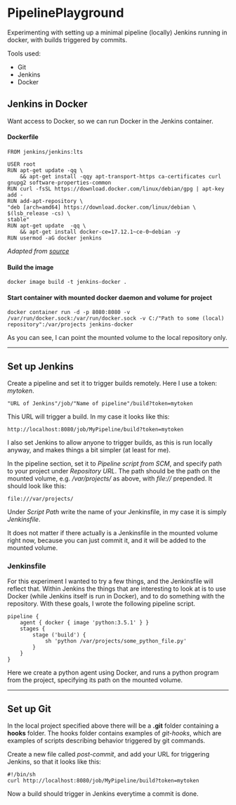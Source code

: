 # PipelinePlayground

Experimenting with setting up a minimal pipeline (locally)
Jenkins running in docker, with builds triggered by commits.

Tools used:
- Git
- Jenkins
- Docker

## Jenkins in Docker
Want access to Docker, so we can run Docker in the Jenkins container.

#### Dockerfile

    FROM jenkins/jenkins:lts
    
    USER root
    RUN apt-get update -qq \
        && apt-get install -qqy apt-transport-https ca-certificates curl gnupg2 software-properties-common 
    RUN curl -fsSL https://download.docker.com/linux/debian/gpg | apt-key add -
    RUN add-apt-repository \
    "deb [arch=amd64] https://download.docker.com/linux/debian \
    $(lsb_release -cs) \
    stable"
    RUN apt-get update  -qq \
        && apt-get install docker-ce=17.12.1~ce-0~debian -y
    RUN usermod -aG docker jenkins
_Adapted from [source](https://medium.com/@manav503/how-to-build-docker-images-inside-a-jenkins-container-d59944102f30)_

#### Build the image
    docker image build -t jenkins-docker .

#### Start container with mounted docker daemon and volume for project

    docker container run -d -p 8080:8080 -v /var/run/docker.sock:/var/run/docker.sock -v C:/"Path to some (local) repository":/var/projects jenkins-docker

As you can see, I can point the mounted volume to the local repository only.

___

## Set up Jenkins

Create a pipeline and set it to trigger builds remotely. Here I use a token: _mytoken_.

    "URL of Jenkins"/job/"Name of pipeline"/build?token=mytoken

This URL will trigger a build. In my case it looks like this:

    http://localhost:8080/job/MyPipeline/build?token=mytoken

I also set Jenkins to allow anyone to trigger builds, as this is run locally anyway, and makes things a bit simpler (at least for me).

In the pipeline section, set it to _Pipeline script from SCM_, and specify path to your project under _Repository URL_. The path should be the path on the mounted volume, e.g. _/var/projects/_ as above, with _file://_ prepended. It should look like this:

    file:///var/projects/

Under _Script Path_ write the name of your Jenkinsfile, in my case it is simply _Jenkinsfile_.

It does not matter if there actually is a Jenkinsfile in the mounted volume right now, because you can just commit it, and it will be added to the mounted volume.

### Jenkinsfile

For this experiment I wanted to try a few things, and the Jenkinsfile will reflect that. Within Jenkins the things that are interesting to look at is to use Docker (while Jenkins itself is run in Docker), and to do something with the repository. With these goals, I wrote the following pipeline script.

    pipeline {
        agent { docker { image 'python:3.5.1' } }
        stages {
            stage ('build') {
                sh 'python /var/projects/some_python_file.py'
            }
        }
    }

Here we create a python agent using Docker, and runs a python program from the project, specifying its path on the mounted volume.

___

## Set up Git

In the local project specified above there will be a **.git** folder containing a **hooks** folder. The hooks folder contains examples of _git-hooks_, which are examples of scripts describing behavior triggered by git commands.

Create a new file called _post-commit_, and add your URL for triggering Jenkins, so that it looks like this:

    #!/bin/sh
    curl http://localhost:8080/job/MyPipeline/build?token=mytoken

Now a build should trigger in Jenkins everytime a commit is done.



